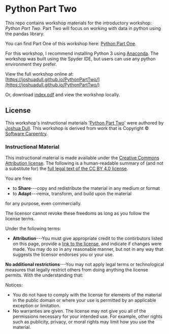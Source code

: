 # Python Part Two

This repo contains workshop materials for the introductory workshop: _Python Part Two_.  Part Two will focus on working with data in python using the pandas library. 

You can find Part One of this workshop here: [Python Part One](https://joshuadull.github.io/PythonPartOne/).

For this workshop, I recommend installing Python 3 using [Anaconda](https://www.anaconda.com/distribution/#download-section). The workshop was built using the Spyder IDE, but users can use any python environment they prefer.

View the full workshop online at: [https://joshuadull.github.io/PythonPartTwo/](https://joshuadull.github.io/PythonPartTwo/)

Or, download [index.pdf](https://github.com/JoshuaDull/PythonPartTwo/raw/master/index.pdf) and view the workshop locally. 

## License

This workshop's instructional materials '[Python Part Two](https://joshuadull.github.io/PythonPartTwo/)' were authored by [Joshua Dull](https://github.com/joshuadull). This workshop is derived from work that is Copyright © [Software Carpentry](http://software-carpentry.org/). 

### Instructional Material

This instructional material is made available under the [Creative Commons Attribution license](https://creativecommons.org/licenses/by/4.0/). The following is a human-readable summary of (and not a substitute for) the [full legal text of the CC BY 4.0 license](https://creativecommons.org/licenses/by/4.0/legalcode).

You are free:

* to **Share**---copy and redistribute the material in any medium or format
* to **Adapt**---remix, transform, and build upon the material

for any purpose, even commercially.

The licensor cannot revoke these freedoms as long as you follow the
license terms.

Under the following terms:

* **Attribution**---You must give appropriate credit to the contirbutors listed on this page, provide a [link to the
  license](https://creativecommons.org/licenses/by/4.0/), and indicate if changes were made. You may do
  so in any reasonable manner, but not in any way that suggests the
  licensor endorses you or your use.

**No additional restrictions**---You may not apply legal terms or
technological measures that legally restrict others from doing
anything the license permits.  With the understanding that:

Notices:

* You do not have to comply with the license for elements of the
  material in the public domain or where your use is permitted by an
  applicable exception or limitation.
* No warranties are given. The license may not give you all of the
  permissions necessary for your intended use. For example, other
  rights such as publicity, privacy, or moral rights may limit how you
  use the material.
